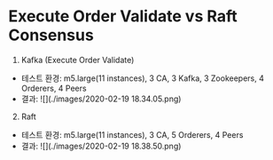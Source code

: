 # Execute Order Validate vs Raft Consensus

1. Kafka (Execute Order Validate)
- 테스트 환경: m5.large(11 instances), 3 CA, 3 Kafka, 3 Zookeepers, 4 Orderers, 4 Peers
- 결과:
  ![](./images/2020-02-19 18.34.05.png)
  
2. Raft
- 테스트 환경: m5.large(11 instances), 3 CA, 5 Orderers, 4 Peers
- 결과:
  ![](./images/2020-02-19 18.38.50.png)

